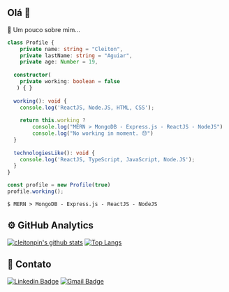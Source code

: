 ## Olá 👋

📌 Um pouco sobre mim...

```ts
class Profile {
    private name: string = "Cleiton",
    private lastName: string = "Aguiar",
    private age: Number = 19,
    
  constructor(
    private working: boolean = false
   ) { }
  
  working(): void {
    console.log('ReactJS, Node.JS, HTML, CSS');
    
    return this.working ? 
        console.log("MERN > MongoDB - Express.js - ReactJS - NodeJS") :
        console.log("No working in moment. 😓")
  }
  
  technologiesLike(): void {
    console.log('ReactJS, TypeScript, JavaScript, Node.JS');
  }
}

const profile = new Profile(true) 
profile.working();
```

```
$ MERN > MongoDB - Express.js - ReactJS - NodeJS
```
## ⚙️  GitHub Analytics

[![cleitonpin's github stats](https://github-readme-stats.vercel.app/api?username=cleitonpin&theme=synthwave&show_icons=true&count_private=false,contribs)](https://github.com/anuraghazra/github-readme-stats) [![Top Langs](https://github-readme-stats.vercel.app/api/top-langs/?username=cleitonpin&theme=synthwave&layout=compact)](https://github.com/anuraghazra/github-readme-stats)

## 🔪 Contato

[![Linkedin Badge](https://img.shields.io/badge/-cleitonpin-blue?style=flat-square&logo=Linkedin&logoColor=white&link=https://www.linkedin.com/in/cleiton-p-003b5b106//)](https://www.linkedin.com/in/cleiton-p-003b5b106/)
[![Gmail Badge](https://img.shields.io/badge/-cleiton.biou@gmail.com-c14438?style=flat-square&logo=Gmail&logoColor=white)](https://accounts.google.com/signin/v2/identifier?service=mail&passive=true&rm=false&continue=https%3A%2F%2Fmail.google.com%2Fmail%2F&ss=1&scc=1&ltmpl=default&ltmplcache=2&emr=1&osid=1&flowName=GlifWebSignIn&flowEntry=ServiceLogin)

<!-- [![Instagram Badge](https://img.shields.io/badge/@cleitonnnnnn-%23E4405F.svg?style=flat&logo=instagram&logoColor=white&link=https://www.instagram.com/cleitonnnnnn//)](https://www.instagram.com/cleitonnnnnn/) --!>

<!--
**cleitonpin/cleitonpin** is a ✨ _special_ ✨ repository because its `README.md` (this file) appears on your GitHub profile.

